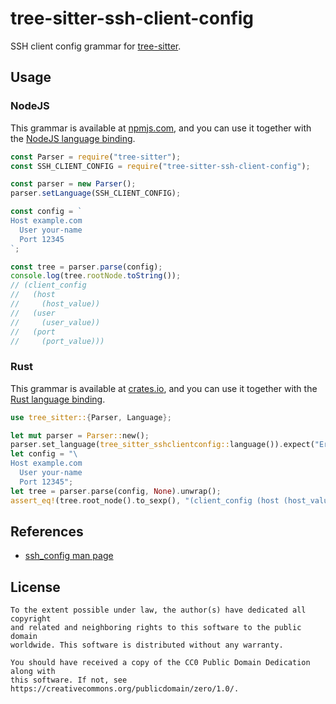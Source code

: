 # tree-sitter-ssh-client-config

SSH client config grammar for [tree-sitter](https://github.com/tree-sitter/tree-sitter).

## Usage

### NodeJS

This grammar is available at [npmjs.com](https://npmjs.com/package/tree-sitter-ssh-client-config), and you can use it together with the [NodeJS language binding](https://github.com/tree-sitter/node-tree-sitter).

```javascript
const Parser = require("tree-sitter");
const SSH_CLIENT_CONFIG = require("tree-sitter-ssh-client-config");

const parser = new Parser();
parser.setLanguage(SSH_CLIENT_CONFIG);

const config = `
Host example.com
  User your-name
  Port 12345
`;

const tree = parser.parse(config);
console.log(tree.rootNode.toString());
// (client_config
//   (host
//     (host_value))
//   (user
//     (user_value))
//   (port
//     (port_value)))
```

### Rust

This grammar is available at [crates.io](https://crates.io/crates/tree-sitter-ssh-client-config), and you can use it together with the [Rust language binding](https://github.com/tree-sitter/tree-sitter/tree/master/lib/binding_rust).

```rust
use tree_sitter::{Parser, Language};

let mut parser = Parser::new();
parser.set_language(tree_sitter_sshclientconfig::language()).expect("Error loading SSH client config grammar");
let config = "\
Host example.com
  User your-name
  Port 12345";
let tree = parser.parse(config, None).unwrap();
assert_eq!(tree.root_node().to_sexp(), "(client_config (host (host_value)) (user (user_value)) (port (port_value)))");
```

## References

- [ssh_config man page](https://man.openbsd.org/ssh_config)

## License

```
To the extent possible under law, the author(s) have dedicated all copyright
and related and neighboring rights to this software to the public domain
worldwide. This software is distributed without any warranty.

You should have received a copy of the CC0 Public Domain Dedication along with
this software. If not, see https://creativecommons.org/publicdomain/zero/1.0/.
```
